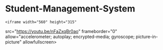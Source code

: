 # Student-Management-System













    <iframe width="560" height="315"
src="https://youtu.be/nFaZxqBr0ao" 
frameborder="0" 
allow="accelerometer; autoplay; encrypted-media; gyroscope; picture-in-picture" 
allowfullscreen></iframe>
